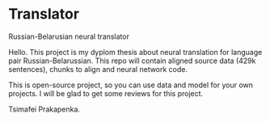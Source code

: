 # Translator
Russian-Belarusian neural translator

Hello. This project is my dyplom thesis about neural translation for language pair Russian-Belarussian.
This repo will contain aligned source data (429k sentences), chunks to align and neural network code.

This is open-source project, so you can use data and model for your own projects.
I will be glad to get some reviews for this project.

Tsimafei Prakapenka.
